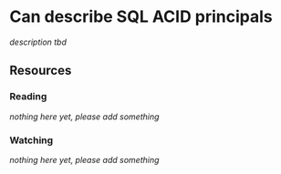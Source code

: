 # Can describe SQL ACID principals

_description tbd_

## Resources

### Reading

_nothing here yet, please add something_

### Watching

_nothing here yet, please add something_
